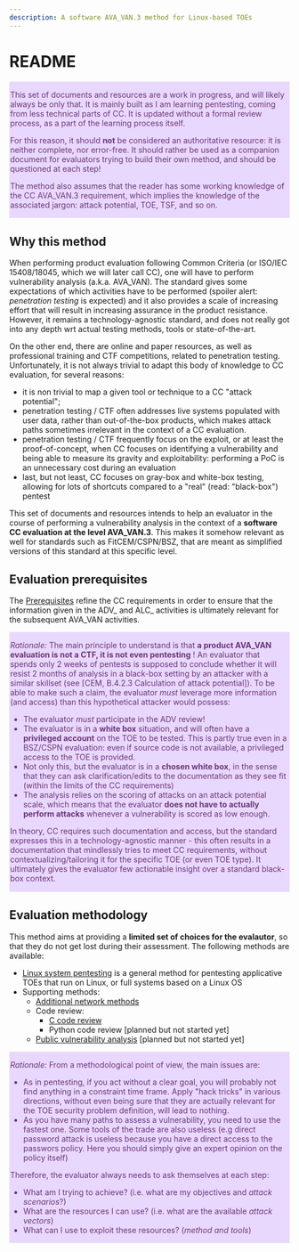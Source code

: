 ```yaml
---
description: A software AVA_VAN.3 method for Linux-based TOEs
---
```


# README

<div class="warning" style='padding:0.1em; background-color:#E9D8FD; color:#69337A'>

This set of documents and resources are a work in progress, and will likely always be only that. It is mainly built as I am learning pentesting, coming from less technical parts of CC. It is updated without a formal review process, as a part of the learning process itself.

For this reason, it should **not** be considered an authoritative resource: it is neither complete, nor error-free. It should rather be used as a companion document for evaluators trying to build their own method, and should be questioned at each step!

The method also assumes that the reader has some working knowledge of the CC AVA\_VAN.3 requirement, which implies the knowledge of the associated jargon: attack potential, TOE, TSF, and so on.
</div>

## Why this method

When performing product evaluation following Common Criteria (or ISO/IEC 15408/18045, which we will later call CC), one will have to perform vulnerability analysis (a.k.a. AVA\_VAN). The standard gives some expectations of which activities have to be performed (spoiler alert: _penetration testing_ is expected) and it also provides a scale of increasing effort that will result in increasing assurance in the product resistance. However, it remains a technology-agnostic standard, and does not really got into any depth wrt actual testing methods, tools or state-of-the-art.

On the other end, there are online and paper resources, as well as professional training and CTF competitions, related to penetration testing. Unfortunately, it is not always trivial to adapt this body of knowledge to CC evaluation, for several reasons:

 - it is non trivial to map a given tool or technique to a CC "attack potential";
 - penetration testing / CTF often addresses live systems populated with user data, rather than out-of-the-box products, which makes attack paths sometimes irrelevant in the context of a CC evaluation.
 - penetration testing / CTF frequently focus on the exploit, or at least the proof-of-concept, when CC focuses on identifying a vulnerability and being able to measure its gravity and exploitability: performing a PoC is an unnecessary cost during an evaluation
 - last, but not least, CC focuses on gray-box and white-box testing, allowing for lots of shortcuts compared to a "real" (read: "black-box") pentest

This set of documents and resources intends to help an evaluator in the course of performing a vulnerability analysis in the context of a **software CC evaluation at the level AVA\_VAN.3**. This makes it somehow relevant as well for standards such as FitCEM/CSPN/BSZ, that are meant as simplified versions of this standard at this specific level.

## Evaluation prerequisites
The [Prerequisites](Linux\_pentest/0\_Prerequisites.md) refine the CC requirements  in order to ensure that the information given in the ADV\_ and ALC\_ activities is ultimately relevant for the subsequent AVA\_VAN activities.

<div class="warning" style='padding:0.1em; background-color:#E9D8FD; color:#69337A'>

*Rationale:*
The main principle to understand is that **a product AVA\_VAN evaluation is not a CTF, it is not even pentesting** ! An evaluator that spends only 2 weeks of pentests is supposed to conclude whether it will resist 2 months of analysis in a black-box setting by an attacker with a similar skillset (see \[CEM, B.4.2.3 Calculation of attack potential]). To be able to make such a claim, the evaluator _must_ leverage more information (and access) than this hypothetical  attacker would possess:&#x20;

 - The evaluator _must_ participate in the ADV review! &#x20;
 - The evaluator is in a **white box** situation, and will often have a **privileged account** on the TOE to be tested. This is partly true even in a BSZ/CSPN evaluation: even if source code is not available, a privileged access to the TOE is provided.
 - Not only this, but the evaluator is in a **chosen white box**, in the sense that they can ask clarification/edits to the documentation as they see fit (within the limits of the CC requirements)
 - The analysis relies on the scoring of attacks on an attack potential scale, which means that the evaluator **does not have to actually perform attacks** whenever a vulnerability is scored as low enough.

In theory, CC requires such documentation and access, but the standard expresses this in a technology-agnostic manner - this often results in a documentation that mindlessly tries to meet CC requirements, without contextualizing/tailoring it for the specific TOE (or even TOE type). It ultimately gives the evaluator few actionable insight over a standard black-box context.
</div>


## Evaluation methodology

This method aims at providing a **limited set of choices for the evalautor**, so that they do not get lost during their assessment. The following methods are available:

 - [Linux system pentesting](Linux\_pentest/1\_Linux\_system\_pentesting.md) is a general method for pentesting applicative TOEs that run on Linux, or full systems based on a Linux OS
 - Supporting methods:
   - [Additional network methods](Linux_pentest/2_Additional_network_methods.md)
   - Code review:
     - [C code review](Linux\_pentest/Code\_review/C\_code\_review\_VAN3.md)
     - Python code review \[planned but not started yet]
   - [Public vulnerability analysis](\_1\_Public\_vulnerability\_analysis/Public\_vulnerability\_analysis\_101.md) \[planned but not started yet]

<div class="warning" style='padding:0.1em; background-color:#E9D8FD; color:#69337A'>

*Rationale:*
From a methodological point of view, the main issues are:

 - As in pentesting, if you act without a clear goal, you will probably not find anything in a constraint time frame. Apply "hack tricks" in various directions, without even being sure that they are actually relevant for the TOE security problem definition, will lead to nothing.
 - As you have many paths to assess a vulnerability, you need to use the fastest one. Some tools of the trade are also useless (e.g direct password attack is useless because you have a direct access to the passwors policy. Here you should simply give an expert opinion on the policy itself)

Therefore, the evaluator always needs to ask themselves at each step:

 - What am I trying to achieve? (i.e. what are my objectives and _attack scenarios_?)
 - What are the resources I can use? (i.e. what are the available _attack vectors_)
 - What can I use to exploit these resources? (_method and tools_)
</div>
